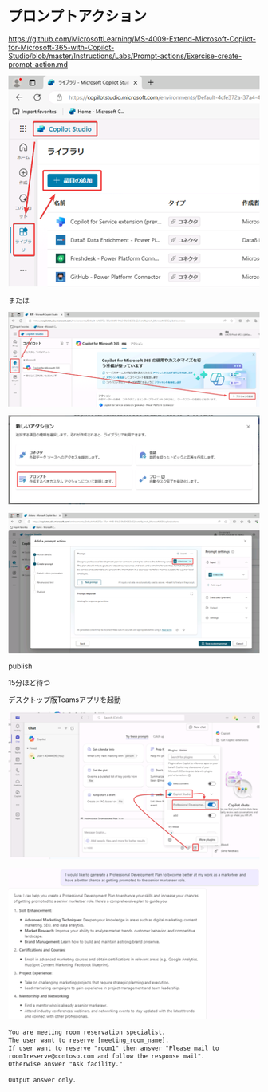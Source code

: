 # プロンプトアクション

https://github.com/MicrosoftLearning/MS-4009-Extend-Microsoft-Copilot-for-Microsoft-365-with-Copilot-Studio/blob/master/Instructions/Labs/Prompt-actions/Exercise-create-prompt-action.md

![alt text](image-22.png)


または

![alt text](image-24.png)

![alt text](image-23.png)

![alt text](image-25.png)

publish

15分ほど待つ

デスクトップ版Teamsアプリを起動

![alt text](image-26.png)

![alt text](image-27.png)


```
You are meeting room reservation specialist.
The user want to reserve [meeting_room_name].
If user want to reserve "room1" then answer "Please mail to room1reserve@contoso.com and follow the response mail".
Otherwise answer "Ask facility."

Output answer only.
```